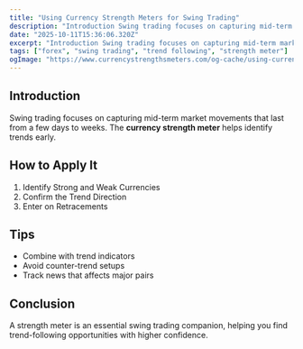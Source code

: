 ```yaml
---
title: "Using Currency Strength Meters for Swing Trading"
description: "Introduction Swing trading focuses on capturing mid-term market movements that last from a few days to weeks..."
date: "2025-10-11T15:36:06.320Z"
excerpt: "Introduction Swing trading focuses on capturing mid-term market movements that last from a few days to weeks. The currency strength meter helps identify trends early. How to Apply It 1. Identify Strong and Weak Currencies 2. Confirm the Trend Direction 3. Enter on Retracements Tips - Combine with trend indicators..."
tags: ["forex", "swing trading", "trend following", "strength meter"]
ogImage: "https://www.currencystrengthsmeters.com/og-cache/using-currency-strength-meters-for-swing-trading.jpg"
---
```

## Introduction

Swing trading focuses on capturing mid-term market movements that last from a few days to weeks. The **currency strength meter** helps identify trends early.

## How to Apply It

1. Identify Strong and Weak Currencies  
2. Confirm the Trend Direction  
3. Enter on Retracements  

## Tips

- Combine with trend indicators  
- Avoid counter-trend setups  
- Track news that affects major pairs  

## Conclusion

A strength meter is an essential swing trading companion, helping you find trend-following opportunities with higher confidence.
